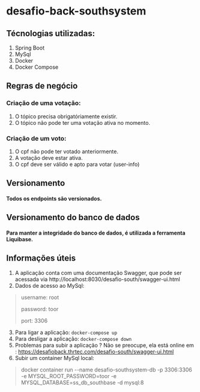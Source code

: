 # desafio-back-southsystem

## Técnologias utilizadas:
1. Spring Boot
2. MySql
4. Docker
5. Docker Compose

## Regras de negócio

### Criação de uma votação:
1. O tópico precisa obrigatóriamente existir.
2. O tópico não pode ter uma votação ativa no momento.

### Criação de um voto:
1. O cpf não pode ter votado anteriormente.
2. A votação deve estar ativa.
3. O cpf deve ser válido e apto para votar (user-info)

## Versionamento 

#### Todos os endpoints são versionados.

## Versionamento do banco de dados

#### Para manter a integridade do banco de dados, é utilizada a ferramenta Liquibase.

## Informações úteis
1. A aplicação conta com uma documentação Swagger, que pode ser acessada via http://localhost:8030/desafio-south/swagger-ui.html
2. Dados de acesso ao MySql:
> username: root
> 
> password: toor
> 
> port: 3306

3. Para ligar a aplicação: `docker-compose up`
4. Para desligar a aplicação: `docker-compose down`
5. Problemas para subir a aplicação ? Não se preocupe, ela está online em : https://desafioback.thrtec.com/desafio-south/swagger-ui.html
6. Subir um container MySql local:
> docker container run --name desafio-southsystem-db -p 3306:3306 -e MYSQL_ROOT_PASSWORD=toor -e MYSQL_DATABASE=ss_db_southbase -d mysql:8